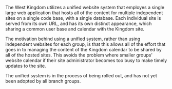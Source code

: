 The West Kingdom utilizes a unified website system that employes a single
large web application that hosts all of the content for multiple independent
sites on a single code base, with a single database.  Each individual site
is served from its own URL, and has its own distinct appearance, which sharing
a common user base and calendar with the Kingdom site.

The motivation behind using a unified system, rather than using independent
websites for each group, is that this allows all of the effort that goes in
to managing the content of the Kingdom calendar to be shared by all of the
hosted sites.  This avoids the problem where smaller groups' website calendar
if their site administrator becomes too busy to make timely updates to the
site.

The unified system is in the process of being rolled out, and has not
yet been adopted by all branch groups.
